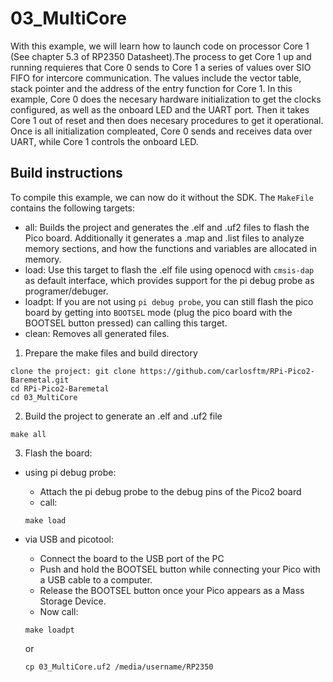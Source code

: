 # 03_MultiCore
With this example, we will learn how to launch code on processor Core 1 (See chapter 5.3 of RP2350 Datasheet).The process to get Core 1 up and running requieres that Core 0 sends to Core 1 a series of values over SIO FIFO for intercore communication. The values include the vector table, stack pointer and the address of the entry function for Core 1.
In this example, Core 0 does the necesary hardware initialization to get the clocks configured, as well as the onboard LED and the UART port. Then it takes Core 1 out of reset and then does necesary procedures to get it operational. Once is all initialization compleated, Core 0 sends and receives data over UART, while Core 1 controls the onboard LED.

## Build instructions

To compile this example, we can now do it without the SDK. The `MakeFile` contains the following targets:
- all: Builds the project and generates the .elf and .uf2 files to flash the Pico board. Additionally it generates a .map and .list files to analyze memory sections, and how the functions and variables are allocated in memory.
- load: Use this target to flash the .elf file using openocd with `cmsis-dap` as default interface, which provides support for the pi debug probe as programer/debuger.
- loadpt: If you are not using `pi debug probe`, you can still flash the pico board by getting into `BOOTSEL` mode (plug the pico board with the BOOTSEL button pressed) can calling this target.
- clean: Removes all generated files.

1. Prepare the make files and build directory
```
clone the project: git clone https://github.com/carlosftm/RPi-Pico2-Baremetal.git
cd RPi-Pico2-Baremetal
cd 03_MultiCore
```
2. Build the project to generate an .elf and .uf2 file
```
make all
```
3. Flash the board:
- using pi debug probe:

    - Attach the pi debug probe to the debug pins of the Pico2 board
    - call:
    ```
    make load
    ```

- via USB and picotool:

    - Connect the board to the USB port of the PC
    - Push and hold the BOOTSEL button while connecting your Pico with a USB cable to a computer.
    - Release the BOOTSEL button once your Pico appears as a Mass Storage Device.
    - Now call:

    ```
    make loadpt
    ```

    or

    ```
    cp 03_MultiCore.uf2 /media/username/RP2350
    ```
